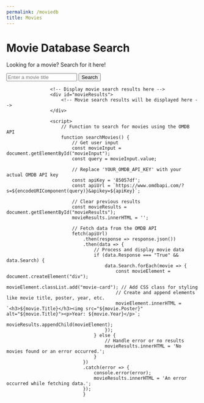 ```yaml
---
permalink: /moviedb
title: Movies
---
```


# Movie Database Search
Looking for a movie? Search for it here!

<html>
<body>
                    <!-- Input box for movie search -->
                    <div>
                        <input type="text" id="movieInput" placeholder="Enter a movie title">
                        <button onclick="searchMovies()">Search</button>
                    </div>
                
                    <!-- Display movie search results here -->
                    <div id="movieResults">
                        <!-- Movie search results will be displayed here -->
                    </div>
                
                    <script>
                        // Function to search for movies using the OMDB API
                        function searchMovies() {
                            // Get user input
                            const movieInput = document.getElementById("movieInput");
                            const query = movieInput.value;
                
                            // Replace 'YOUR_OMDB_API_KEY' with your actual OMDB API key
                            const apiKey = '85057df';
                            const apiUrl = `https://www.omdbapi.com/?s=${encodeURIComponent(query)}&apikey=${apiKey}`;
                
                            // Clear previous results
                            const movieResults = document.getElementById("movieResults");
                            movieResults.innerHTML = '';
                
                            // Fetch data from the OMDB API
                            fetch(apiUrl)
                                .then(response => response.json())
                                .then(data => {
                                    // Process and display movie data
                                    if (data.Response === "True" && data.Search) {
                                        data.Search.forEach(movie => {
                                            const movieElement = document.createElement("div");
                                            movieElement.classList.add("movie-card"); // Add CSS class for styling
                                            // Create and append elements like movie title, poster, year, etc.
                                            movieElement.innerHTML = `<h3>${movie.Title}</h3><img src="${movie.Poster}" alt="${movie.Title}"><p>Year: ${movie.Year}</p>`;
                                            movieResults.appendChild(movieElement);
                                        });
                                    } else {
                                        // Handle error or no results
                                        movieResults.innerHTML = 'No movies found or an error occurred.';
                                    }
                                })
                                .catch(error => {
                                    console.error(error);
                                    movieResults.innerHTML = 'An error occurred while fetching data.';
                                });
                                }
</script>
</body>
</html>